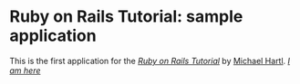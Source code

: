 # Ruby on Rails Tutorial: sample application

This is the first application for the
[*Ruby on Rails Tutorial*](http://railstutorial.org/)
by [Michael Hartl](http://michaelhartl.com/).
[*I am here*](http://railstutorial-china.org/chapter1.html#section-1-3)